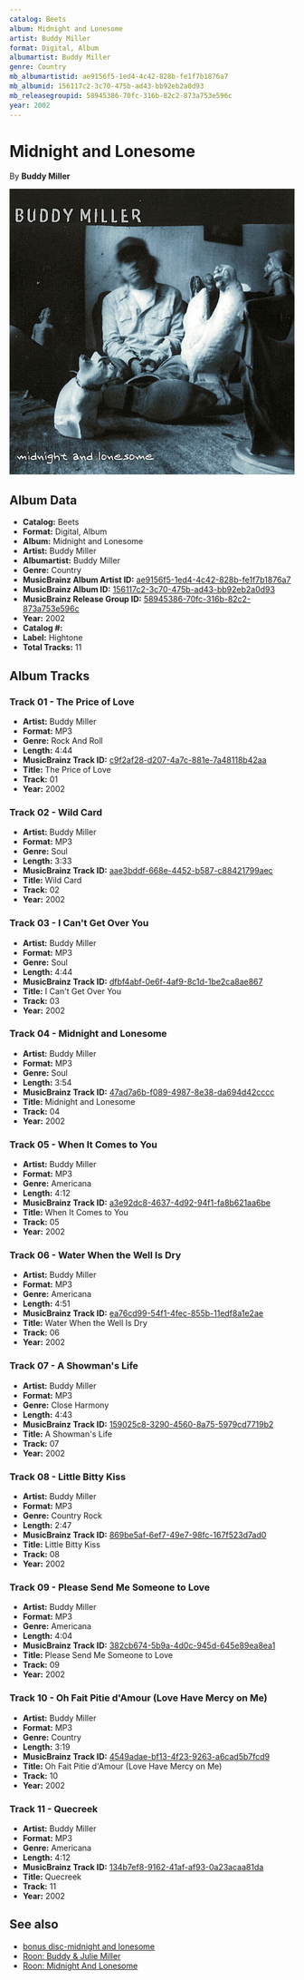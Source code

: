 ```yaml
---
catalog: Beets
album: Midnight and Lonesome
artist: Buddy Miller
format: Digital, Album
albumartist: Buddy Miller
genre: Country
mb_albumartistid: ae9156f5-1ed4-4c42-828b-fe1f7b1876a7
mb_albumid: 156117c2-3c70-475b-ad43-bb92eb2a0d93
mb_releasegroupid: 58945386-70fc-316b-82c2-873a753e596c
year: 2002
---
```


# Midnight and Lonesome

By **Buddy Miller**

![](../../assets/beetscovers/Buddy_Miller-Midnight_and_Lonesome.jpg)

## Album Data

- **Catalog:** Beets
- **Format:** Digital, Album
- **Album:** Midnight and Lonesome
- **Artist:** Buddy Miller
- **Albumartist:** Buddy Miller
- **Genre:** Country
- **MusicBrainz Album Artist ID:** [ae9156f5-1ed4-4c42-828b-fe1f7b1876a7](https://musicbrainz.org/artist/ae9156f5-1ed4-4c42-828b-fe1f7b1876a7)
- **MusicBrainz Album ID:** [156117c2-3c70-475b-ad43-bb92eb2a0d93](https://musicbrainz.org/release/156117c2-3c70-475b-ad43-bb92eb2a0d93)
- **MusicBrainz Release Group ID:** [58945386-70fc-316b-82c2-873a753e596c](https://musicbrainz.org/release-group/58945386-70fc-316b-82c2-873a753e596c)
- **Year:** 2002
- **Catalog #:** 
- **Label:** Hightone
- **Total Tracks:** 11

## Album Tracks

### Track 01 - The Price of Love

- **Artist:** Buddy Miller
- **Format:** MP3
- **Genre:** Rock And Roll
- **Length:** 4:44
- **MusicBrainz Track ID:** [c9f2af28-d207-4a7c-881e-7a48118b42aa](https://musicbrainz.org/recording/c9f2af28-d207-4a7c-881e-7a48118b42aa)
- **Title:** The Price of Love
- **Track:** 01
- **Year:** 2002

### Track 02 - Wild Card

- **Artist:** Buddy Miller
- **Format:** MP3
- **Genre:** Soul
- **Length:** 3:33
- **MusicBrainz Track ID:** [aae3bddf-668e-4452-b587-c88421799aec](https://musicbrainz.org/recording/aae3bddf-668e-4452-b587-c88421799aec)
- **Title:** Wild Card
- **Track:** 02
- **Year:** 2002

### Track 03 - I Can't Get Over You

- **Artist:** Buddy Miller
- **Format:** MP3
- **Genre:** Soul
- **Length:** 4:44
- **MusicBrainz Track ID:** [dfbf4abf-0e6f-4af9-8c1d-1be2ca8ae867](https://musicbrainz.org/recording/dfbf4abf-0e6f-4af9-8c1d-1be2ca8ae867)
- **Title:** I Can't Get Over You
- **Track:** 03
- **Year:** 2002

### Track 04 - Midnight and Lonesome

- **Artist:** Buddy Miller
- **Format:** MP3
- **Genre:** Soul
- **Length:** 3:54
- **MusicBrainz Track ID:** [47ad7a6b-f089-4987-8e38-da694d42cccc](https://musicbrainz.org/recording/47ad7a6b-f089-4987-8e38-da694d42cccc)
- **Title:** Midnight and Lonesome
- **Track:** 04
- **Year:** 2002

### Track 05 - When It Comes to You

- **Artist:** Buddy Miller
- **Format:** MP3
- **Genre:** Americana
- **Length:** 4:12
- **MusicBrainz Track ID:** [a3e92dc8-4637-4d92-94f1-fa8b621aa6be](https://musicbrainz.org/recording/a3e92dc8-4637-4d92-94f1-fa8b621aa6be)
- **Title:** When It Comes to You
- **Track:** 05
- **Year:** 2002

### Track 06 - Water When the Well Is Dry

- **Artist:** Buddy Miller
- **Format:** MP3
- **Genre:** Americana
- **Length:** 4:51
- **MusicBrainz Track ID:** [ea76cd99-54f1-4fec-855b-11edf8a1e2ae](https://musicbrainz.org/recording/ea76cd99-54f1-4fec-855b-11edf8a1e2ae)
- **Title:** Water When the Well Is Dry
- **Track:** 06
- **Year:** 2002

### Track 07 - A Showman's Life

- **Artist:** Buddy Miller
- **Format:** MP3
- **Genre:** Close Harmony
- **Length:** 4:43
- **MusicBrainz Track ID:** [159025c8-3290-4560-8a75-5979cd7719b2](https://musicbrainz.org/recording/159025c8-3290-4560-8a75-5979cd7719b2)
- **Title:** A Showman's Life
- **Track:** 07
- **Year:** 2002

### Track 08 - Little Bitty Kiss

- **Artist:** Buddy Miller
- **Format:** MP3
- **Genre:** Country Rock
- **Length:** 2:47
- **MusicBrainz Track ID:** [869be5af-6ef7-49e7-98fc-167f523d7ad0](https://musicbrainz.org/recording/869be5af-6ef7-49e7-98fc-167f523d7ad0)
- **Title:** Little Bitty Kiss
- **Track:** 08
- **Year:** 2002

### Track 09 - Please Send Me Someone to Love

- **Artist:** Buddy Miller
- **Format:** MP3
- **Genre:** Americana
- **Length:** 4:04
- **MusicBrainz Track ID:** [382cb674-5b9a-4d0c-945d-645e89ea8ea1](https://musicbrainz.org/recording/382cb674-5b9a-4d0c-945d-645e89ea8ea1)
- **Title:** Please Send Me Someone to Love
- **Track:** 09
- **Year:** 2002

### Track 10 - Oh Fait Pitie d'Amour (Love Have Mercy on Me)

- **Artist:** Buddy Miller
- **Format:** MP3
- **Genre:** Country
- **Length:** 3:19
- **MusicBrainz Track ID:** [4549adae-bf13-4f23-9263-a6cad5b7fcd9](https://musicbrainz.org/recording/4549adae-bf13-4f23-9263-a6cad5b7fcd9)
- **Title:** Oh Fait Pitie d'Amour (Love Have Mercy on Me)
- **Track:** 10
- **Year:** 2002

### Track 11 - Quecreek

- **Artist:** Buddy Miller
- **Format:** MP3
- **Genre:** Americana
- **Length:** 4:12
- **MusicBrainz Track ID:** [134b7ef8-9162-41af-af93-0a23acaa81da](https://musicbrainz.org/recording/134b7ef8-9162-41af-af93-0a23acaa81da)
- **Title:** Quecreek
- **Track:** 11
- **Year:** 2002


## See also

- [bonus disc-midnight and lonesome](bonus_disc-midnight_and_lonesome.md)
- [Roon: Buddy & Julie Miller](../../Roon/Buddy_Miller/Buddy_and_Julie_Miller.md)
- [Roon: Midnight And Lonesome](../../Roon/Buddy_Miller/Midnight_And_Lonesome.md)
